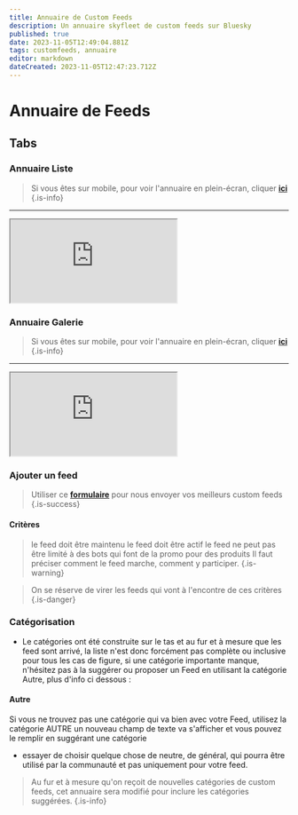 ```yaml
---
title: Annuaire de Custom Feeds
description: Un annuaire skyfleet de custom feeds sur Bluesky
published: true
date: 2023-11-05T12:49:04.881Z
tags: customfeeds, annuaire
editor: markdown
dateCreated: 2023-11-05T12:47:23.712Z
---
```



# Annuaire de Feeds


<h2 class="tabset">Tabs</h2>

### Annuaire Liste

> Si vous êtes sur mobile, pour voir l'annuaire en plein-écran, cliquer **[ici](https://base.skyfleet.blue/public/grid/4W_lCTnwaL0S7wFwZ6zW3Yhf0byVeFD_3A8wh0Csf8g)**
{.is-info}


---

<div class="iframe">
  <iframe class="responsive-iframe" src="https://base.skyfleet.blue/public/grid/4W_lCTnwaL0S7wFwZ6zW3Yhf0byVeFD_3A8wh0Csf8g"></iframe>
</div>

### Annuaire Galerie

> Si vous êtes sur mobile, pour voir l'annuaire en plein-écran, cliquer **[ici](https://base.skyfleet.blue/public/gallery/HHMJp2SxJ4quxSogW59hGHYdvfD_Owof402c9O-7pU4
)**
{.is-info}


---

<div class="iframe">
  <iframe class="responsive-iframe" src="https://base.skyfleet.blue/public/gallery/HHMJp2SxJ4quxSogW59hGHYdvfD_Owof402c9O-7pU4"></iframe>
</div>

### Ajouter un feed

> Utiliser ce **[formulaire](https://base.skyfleet.blue/form/0Bmzxqsv19BNgzWuo9Ikh_zhxODTX5E8BnVKStpO2nk)** pour nous envoyer vos meilleurs custom feeds
{.is-success}


#### Critères

> le feed doit être maintenu
> le feed doit être actif
> le feed ne peut pas être limité à des bots qui font de la promo pour des produits
> Il faut préciser comment le feed marche, comment y participer.
{.is-warning}

> On se réserve de virer les feeds qui vont à l'encontre de ces critères
{.is-danger}


### Catégorisation

- Le catégories ont été construite sur le tas et au fur et à mesure que les feed sont arrivé, la liste n'est donc forcément pas complète ou inclusive pour tous les cas de figure, si une catégorie importante manque, n'hésitez pas à la suggérer ou proposer un Feed en utilisant la catégorie Autre, plus d'info ci dessous :

#### Autre

Si vous ne trouvez pas une catégorie qui va bien avec votre Feed, utilisez la catégorie AUTRE
un nouveau champ de texte va s'afficher et vous pouvez le remplir en suggérant une catégorie
- essayer de choisir quelque chose de neutre, de général, qui pourra être utilisé par la communauté et pas uniquement pour votre feed. 

> Au fur et à mesure qu'on reçoit de nouvelles catégories de custom feeds, cet annuaire sera modifié pour inclure les catégories suggérées. 
{.is-info}